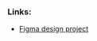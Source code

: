 ### Links:
- [Figma design project](https://www.figma.com/file/i06ZSxBM4CdouTOp2zTP7s/Справочник-СПЗ-(Copy)?type=design&t=fR3RLuWGAcgKd71F-0)
